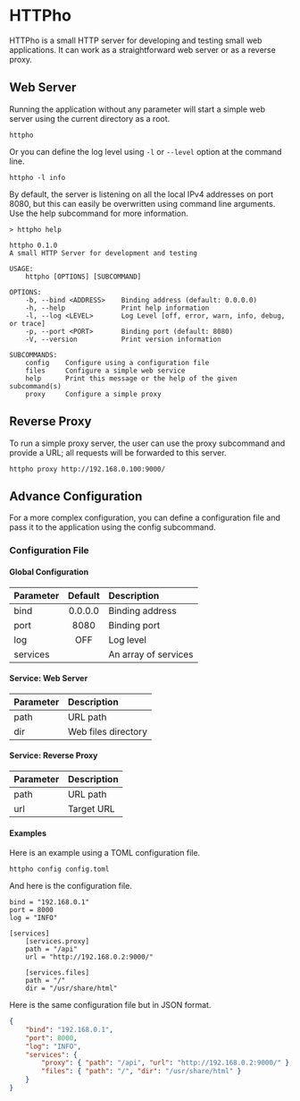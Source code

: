 # HTTPho

HTTPho is a small HTTP server for developing and testing small web applications. It can work as a straightforward web server or as a reverse proxy.

## Web Server
Running the application without any parameter will start a simple web server using the current directory as a root.

~~~
httpho
~~~

Or you can define the log level using `-l` or `--level` option at the command line.

~~~
httpho -l info
~~~

By default, the server is listening on all the local IPv4 addresses on port 8080, but this can easily be overwritten using command line arguments. Use the help subcommand for more information.

~~~
> httpho help

httpho 0.1.0
A small HTTP Server for development and testing

USAGE:
    httpho [OPTIONS] [SUBCOMMAND]

OPTIONS:
    -b, --bind <ADDRESS>    Binding address (default: 0.0.0.0)
    -h, --help              Print help information
    -l, --log <LEVEL>       Log Level [off, error, warn, info, debug, or trace]
    -p, --port <PORT>       Binding port (default: 8080)
    -V, --version           Print version information

SUBCOMMANDS:
    config    Configure using a configuration file
    files     Configure a simple web service
    help      Print this message or the help of the given subcommand(s)
    proxy     Configure a simple proxy
~~~

## Reverse Proxy
To run a simple proxy server, the user can use the proxy subcommand and provide a URL; all requests will be forwarded to this server.

~~~
httpho proxy http://192.168.0.100:9000/
~~~

## Advance Configuration
For a more complex configuration, you can define a configuration file and pass it to the application using the config subcommand.

### Configuration File
#### Global Configuration
| Parameter | Default | Description          |
|:----------|:-------:|:---------------------|
| bind      | 0.0.0.0 | Binding address      |
| port      | 8080    | Binding port         |
| log       | OFF     | Log level            |
| services  |         | An array of services |

#### Service: Web Server
| Parameter | Description          |
|:----------|:---------------------|
| path      | URL path             |
| dir       | Web files directory  |

#### Service: Reverse Proxy
| Parameter | Description          |
|:----------|:---------------------|
| path      | URL path             |
| url       | Target URL           |

#### Examples
Here is an example using a TOML configuration file.
~~~
httpho config config.toml
~~~

And here is the configuration file.
~~~
bind = "192.168.0.1"
port = 8000
log = "INFO"

[services]
    [services.proxy]
    path = "/api"
    url = "http://192.168.0.2:9000/"

    [services.files]
    path = "/"
    dir = "/usr/share/html"
~~~

Here is the same configuration file but in JSON format.
```json
{
    "bind": "192.168.0.1",
    "port": 8000,
    "log": "INFO",
    "services": {
        "proxy": { "path": "/api", "url": "http://192.168.0.2:9000/" },
        "files": { "path": "/", "dir": "/usr/share/html" }
    }
}
```
